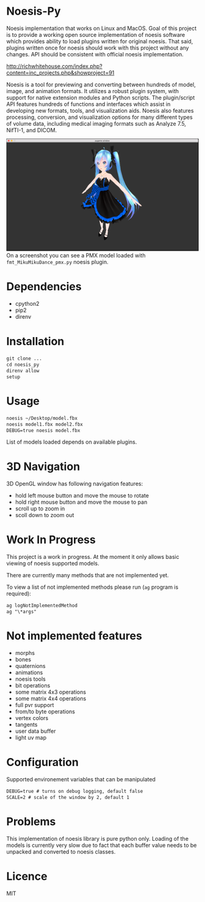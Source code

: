 # Noesis-Py

Noesis implementation that works on Linux and MacOS. Goal of this project is to provide a working open source implementation of noesis software which provides ability to load plugins written for original noesis. That said, plugins written once for noesis should work with this project without any changes. API should be consistent with official noesis implementation.

http://richwhitehouse.com/index.php?content=inc_projects.php&showproject=91

Noesis is a tool for previewing and converting between hundreds of model, image, and animation formats. It utilizes a robust plugin system, with support for native extension modules and Python scripts. The plugin/script API features hundreds of functions and interfaces which assist in developing new formats, tools, and visualization aids. Noesis also features processing, conversion, and visualization options for many different types of volume data, including medical imaging formats such as Analyze 7.5, NifTI-1, and DICOM.

![Screenshot](/screenshots/screenshot.png?raw=true)
On a screenshot you can see a PMX model loaded with `fmt_MikuMikuDance_pmx.py` noesis plugin.

# Dependencies

- cpython2
- pip2
- direnv

# Installation

    git clone ...
    cd noesis_py
    direnv allow
    setup

# Usage

    noesis ~/Desktop/model.fbx
    noesis model1.fbx model2.fbx
    DEBUG=true noesis model.fbx

List of models loaded depends on available plugins.

# 3D Navigation

3D OpenGL window has following navigation features:

- hold left mouse button and move the mouse to rotate
- hold right mouse button and move the mouse to pan
- scroll up to zoom in
- scoll down to zoom out

# Work In Progress

This project is a work in progress. At the moment it only allows basic viewing of noesis supported models.

There are currently many methods that are not implemented yet.

To view a list of not implemented methods please run (`ag` program is required):

    ag logNotImplementedMethod
    ag "\*args"
    

# Not implemented features

- morphs
- bones
- quaternions
- animations
- noesis tools
- bit operations
- some matrix 4x3 operations
- some matrix 4x4 operations
- full pvr support
- from/to byte operations
- vertex colors
- tangents
- user data buffer
- light uv map


# Configuration

Supported environement variables that can be manipulated

    DEBUG=true # turns on debug logging, default false
    SCALE=2 # scale of the window by 2, default 1

# Problems

This implementation of noesis library is pure python only.
Loading of the models is currently very slow due to fact that each buffer value needs to be unpacked and converted to noesis classes.

# Licence

MIT
